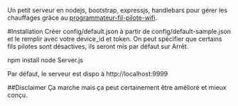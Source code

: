 Un petit serveur en nodejs, bootstrap, expressjs, handlebars pour gérer les chauffages grâce au [programmateur-fil-pilote-wifi](https://github.com/thibdct/programmateur-fil-pilote-wifi).

#Installation
Créer config/default.json à partir de config/default-sample.json et le remplir avec votre device_id et token. On peut spécifier que certains fils pilotes sont désactives, ils seront mis par défaut sur Arrêt.

npm install
node Server.js

Par défaut, le serveur est dispo à http://localhost:9999

##Disclaimer
Ça marche mais ça peut certainement être amélioré et mieux conçu.
